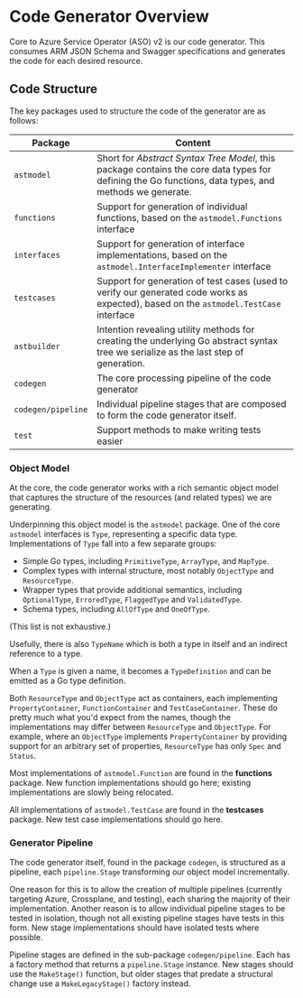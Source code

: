 # Code Generator Overview

Core to Azure Service Operator (ASO) v2 is our code generator. This consumes ARM JSON Schema and Swagger specifications and generates the code for each desired resource.

## Code Structure

The key packages used to structure the code of the generator are as follows:

| Package          | Content                                                                                                                                               |
| ---------------- | ----------------------------------------------------------------------------------------------------------------------------------------------------- |
| `astmodel`         | Short for _Abstract Syntax Tree Model_, this package contains the core data types for defining the Go functions, data types, and methods we generate. |
| `functions`        | Support for generation of individual functions, based on the `astmodel.Functions` interface                                                           |
| `interfaces`       | Support for generation of interface implementations, based on the `astmodel.InterfaceImplementer` interface                                           |
| `testcases`        | Support for generation of test cases (used to verify our generated code works as expected), based on the `astmodel.TestCase` interface                |
| `astbuilder`       | Intention revealing utility methods for creating the underlying Go abstract syntax tree we serialize as the last step of generation.                  |
| `codegen`          | The core processing pipeline of the code generator                                                                                                    |
| `codegen/pipeline` | Individual pipeline stages that are composed to form the code generator itself.                                                                       |
| `test`             | Support methods to make writing tests easier                                                                                                          |

### Object Model

At the core, the code generator works with a rich semantic object model that captures the structure of the resources (and related types) we are generating.

Underpinning this object model is the `astmodel` package. One of the core `astmodel` interfaces is `Type`, representing a specific data type. Implementations of `Type` fall into a few separate groups:

* Simple Go types, including `PrimitiveType`, `ArrayType`, and `MapType`.
* Complex types with internal structure, most notably `ObjectType` and `ResourceType`.
* Wrapper types that provide additional semantics, including `OptionalType`, `ErroredType`, `FlaggedType` and `ValidatedType`.
* Schema types, including `AllOfType` and `OneOfType`.

(This list is not exhaustive.)

Usefully, there is also `TypeName` which is both a type in itself and an indirect reference to a type.

When a `Type` is given a name, it becomes a `TypeDefinition` and can be emitted as a Go type definition.

Both `ResourceType` and `ObjectType` act as containers, each implementing `PropertyContainer`, `FunctionContainer` and `TestCaseContainer`. These do pretty much what you'd expect from the names, though the implementations may differ between `ResourceType` and `ObjectType`. For example, where an `ObjectType` implements `PropertyContainer` by providing support for an arbitrary set of properties, `ResourceType` has only `Spec` and `Status`.

Most implementations of `astmodel.Function` are found in the **functions** package. New function implementations should go here; existing implementations are slowly being relocated.

All implementations of `astmodel.TestCase` are found in the **testcases** package. New test case implementations should go here.

### Generator Pipeline

The code generator itself, found in the package `codegen`, is structured as a pipeline, each `pipeline.Stage` transforming our object model incrementally.

One reason for this is to allow the creation of multiple pipelines (currently targeting Azure, Crossplane, and testing), each sharing the majority of their implementation. Another reason is to allow individual pipeline stages to be tested in isolation, though not all existing pipeline stages have tests in this form. New stage implementations should have isolated tests where possible.

Pipeline stages are defined in the sub-package `codegen/pipeline`. Each has a factory method that returns a `pipeline.Stage` instance. New stages should use the `MakeStage()` function, but older stages that predate a structural change use a `MakeLegacyStage()` factory instead.

